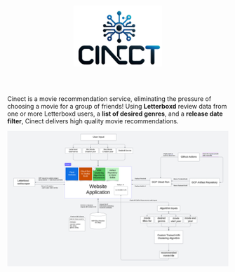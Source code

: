 <p align="center">
  <img src="frontend/public/logo.png" style="width:40%;"/>
</p>

<br/>
<br/>

Cinect is a movie recommendation service, eliminating the pressure of choosing a movie for a group of friends! Using **Letterboxd** review data from one or more Letterboxd users, a **list of desired genres**, and a **release date filter**, Cinect delivers high quality movie recommendations.


![alt text](image.png)
